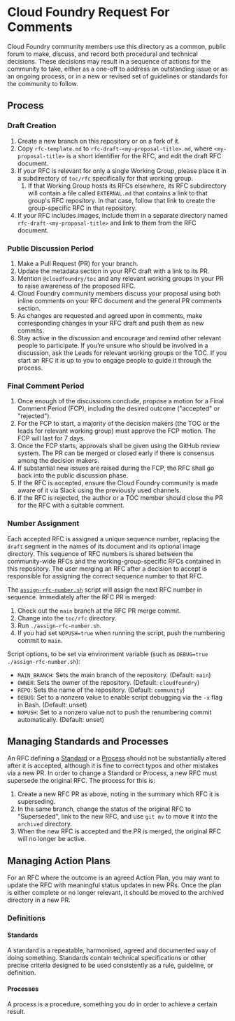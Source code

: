 # Cloud Foundry Request For Comments

Cloud Foundry community members use this directory as a common, public forum to make, discuss, and record both procedural and technical decisions. These decisions may result in a sequence of actions for the community to take, either as a one-off to address an outstanding issue or as an ongoing process, or in a new or revised set of guidelines or standards for the community to follow.

## Process

### Draft Creation

1. Create a new branch on this repository or on a fork of it.
1. Copy `rfc-template.md` to `rfc-draft-<my-proposal-title>.md`, where `<my-proposal-title>` is a short identifier for the RFC, and edit the draft RFC document.
1. If your RFC is relevant for only a single Working Group, please place it in a subdirectory of `toc/rfc` specifically for that working group.
   1. If that Working Group hosts its RFCs elsewhere, its RFC subdirectory will contain a file called `EXTERNAL.md` that contains a link to that group's RFC repository. In that case, follow that link to create the group-specific RFC in that repository.
1. If your RFC includes images, include them in a separate directory named `rfc-draft-<my-proposal-title>` and link to them from the RFC document.

### Public Discussion Period

1. Make a Pull Request (PR) for your branch.
1. Update the metadata section in your RFC draft with a link to its PR.
1. Mention `@cloudfoundry/toc` and any relevant working groups in your PR to raise awareness of the proposed RFC.
1. Cloud Foundry community members discuss your proposal using both inline comments on your RFC document and the general PR comments section.
1. As changes are requested and agreed upon in comments, make corresponding changes in your RFC draft and push them as new commits.
1. Stay active in the discussion and encourage and remind other relevant people to participate. If you’re unsure who should be involved in a discussion, ask the Leads for relevant working groups or the TOC. If you start an RFC it is up to you to engage people to guide it through the process.

### Final Comment Period

1. Once enough of the discussions conclude, propose a motion for a Final Comment Period (FCP), including the desired outcome ("accepted" or "rejected").
1. For the FCP to start, a majority of the decision makers (the TOC or the leads for relevant working group) must approve the FCP motion. The FCP will last for 7 days.
1. Once the FCP starts, approvals shall be given using the GitHub review system. The PR can be merged or closed early if there is consensus among the decision makers.
1. If substantial new issues are raised during the FCP, the RFC shall go back into the public discussion phase.
1. If the RFC is accepted, ensure the Cloud Foundry community is made aware of it via Slack using the previously used channels.
1. If the RFC is rejected, the author or a TOC member should close the PR for the RFC with a suitable comment.

### Number Assignment

Each accepted RFC is assigned a unique sequence number, replacing the `draft` segment in the names of its document and its optional image directory. This sequence of RFC numbers is shared between the community-wide RFCs and the working-group-specific RFCs contained in this repository. The user merging an RFC after a decision to accept is responsible for assigning the correct sequence number to that RFC.

The [`assign-rfc-number.sh`](assign-rfc-number.sh) script will assign the next RFC number in sequence. Immediately after the RFC PR is merged:

1. Check out the `main` branch at the RFC PR merge commit.
1. Change into the `toc/rfc` directory.
1. Run `./assign-rfc-number.sh`.
1. If you had set `NOPUSH=true` when running the script, push the numbering commit to `main`.

Script options, to be set via environment variable (such as `DEBUG=true ./assign-rfc-number.sh`):
* `MAIN_BRANCH`: Sets the main branch of the repository. (Default: `main`)
* `OWNER`: Sets the owner of the repository. (Default: `cloudfoundry`)
* `REPO`: Sets the name of the repository. (Default: `community`)
* `DEBUG`: Set to a nonzero value to enable script debugging via the `-x` flag in Bash. (Default: unset)
* `NOPUSH`: Set to a nonzero value not to push the renumbering commit automatically. (Default: unset)

## Managing Standards and Processes

An RFC defining a [Standard](#Standards) or a [Process](#Processes) should not be substantially altered after it is accepted, although it is fine to correct typos and other mistakes via a new PR. In order to change a Standard or Process, a new RFC must supersede the original RFC. The process for this is:

1. Create a new RFC PR as above, noting in the summary which RFC it is superseding.
1. In the same branch, change the status of the original RFC to "Superseded", link to the new RFC, and use `git mv` to move it into the `archived` directory.
1. When the new RFC is accepted and the PR is merged, the original RFC will no longer be active.

## Managing Action Plans

For an RFC where the outcome is an agreed Action Plan, you may want to update the RFC with meaningful status updates in new PRs. Once the plan is either complete or no longer relevant, it should be moved to the archived directory in a new PR.

### Definitions

#### Standards

A standard is a repeatable, harmonised, agreed and documented way of doing something. Standards contain technical specifications or other precise criteria designed to be used consistently as a rule, guideline, or definition.

#### Processes

A process is a procedure, something you do in order to achieve a certain result.
